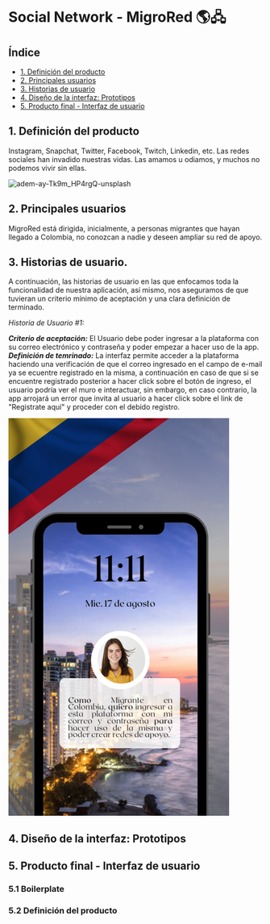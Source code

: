 # Social Network - MigroRed 🌎🖧

## Índice

* [1. Definición del producto](#1-preámbulo)
* [2. Principales usuarios](#2-resumen-del-proyecto)
* [3. Historias de usuario](#3-objetivos-de-aprendizaje)
* [4. Diseño de la interfaz: Prototipos](#4-consideraciones-generales)
* [5. Producto final - Interfaz de usuario](#5-criterios-de-aceptación-mínimos-del-proyecto)

## 1. Definición del producto

Instagram, Snapchat, Twitter, Facebook, Twitch, Linkedin, etc. Las redes
sociales han invadido nuestras vidas. Las amamos u odiamos, y muchos no podemos
vivir sin ellas.

![adem-ay-Tk9m_HP4rgQ-unsplash](https://user-images.githubusercontent.com/110297/135544666-4efa54f1-4ff6-4c4c-b398-6df04ef56117.jpg)


## 2. Principales usuarios

MigroRed está dirigida, inicialmente, a personas migrantes que hayan llegado a Colombia, no conozcan a nadie y deseen ampliar su red de apoyo. 


## 3. Historias de usuario.

A continuación, las historias de usuario en las que enfocamos toda la funcionalidad de nuestra aplicación, así mismo, nos aseguramos de que tuvieran un criterio mínimo de aceptación y una clara definición de terminado.

*Historia de Usuario #1:*

***Criterio de aceptación:*** El Usuario debe poder ingresar a la plataforma con su correo electrónico y contraseña y poder empezar a hacer uso de la app.
***Definición de temrinado:*** La interfaz permite acceder a la plataforma haciendo una verificación de que el correo ingresado en el campo de e-mail ya se ecuentre registrado en la misma, a continuación en caso de que si se encuentre registrado posterior a hacer click sobre el botón de ingreso, el usuario podría ver el muro e interactuar, sin embargo, en caso contrario, la app arrojará un error que invita al usuario a hacer click sobre el link de "Registrate aquí" y proceder con el debido registro.

![Historia de usuario 1](img/hu1.png)


## 4. Diseño de la interfaz: Prototipos


## 5. Producto final - Interfaz de usuario

### 5.1 Boilerplate

### 5.2 Definición del producto

